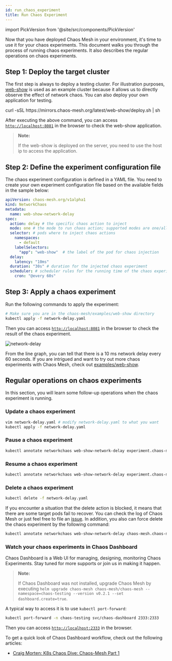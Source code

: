 ```yaml
---
id: run_chaos_experiment
title: Run Chaos Experiment
---
```


import PickVersion from '@site/src/components/PickVersion'

Now that you have deployed Chaos Mesh in your environment, it's time to use it for your chaos experiments. This document walks you through the process of running chaos experiments. It also describes the regular operations on chaos experiments.

## Step 1: Deploy the target cluster

The first step is always to deploy a testing cluster. For illustration purposes, [web-show](https://github.com/chaos-mesh/web-show) is used as an example cluster because it allows us to directly observe the effect of network chaos. You can also deploy your own application for testing.

<PickVersion className="language-bash">
  curl -sSL https://mirrors.chaos-mesh.org/latest/web-show/deploy.sh | sh
</PickVersion>

After executing the above command, you can access [`http://localhost:8081`](http://localhost:8081) in the browser to check the web-show application.

> **Note:**
>
> If the web-show is deployed on the server, you need to use the host ip to access the application.

## Step 2: Define the experiment configuration file

The chaos experiment configuration is defined in a YAML file. You need to create your own experiment configuration file based on the available fields in the sample below:

<!-- prettier-ignore -->
```yaml
apiVersion: chaos-mesh.org/v1alpha1
kind: NetworkChaos
metadata:
  name: web-show-network-delay
spec:
  action: delay # the specific chaos action to inject
  mode: one # the mode to run chaos action; supported modes are one/all/fixed/fixed-percent/random-max-percent
  selector: # pods where to inject chaos actions
    namespaces:
      - default
    labelSelectors:
      "app": "web-show"  # the label of the pod for chaos injection
  delay:
    latency: "10ms"
  duration: "30s" # duration for the injected chaos experiment
  scheduler: # scheduler rules for the running time of the chaos experiments about pods.
    cron: "@every 60s"
```

## Step 3: Apply a chaos experiment

Run the following commands to apply the experiment:

```bash
# Make sure you are in the chaos-mesh/examples/web-show directory
kubectl apply -f network-delay.yaml
```

Then you can access [`http://localhost:8081`](http://localhost:8081) in the browser to check the result of the chaos experiment.

![network-delay](/img/using-chaos-mesh-to-insert-delays-in-web-show.png)

From the line graph, you can tell that there is a 10 ms network delay every 60 seconds. If you are intrigued and want to try out more chaos experiments with Chaos Mesh, check out [examples/web-show](https://github.com/pingcap/chaos-mesh/tree/master/examples/web-show).

## Regular operations on chaos experiments

In this section, you will learn some follow-up operations when the chaos experiment is running.

### Update a chaos experiment

```bash
vim network-delay.yaml # modify network-delay.yaml to what you want
kubectl apply -f network-delay.yaml
```

### Pause a chaos experiment

```bash
kubectl annotate networkchaos web-show-network-delay experiment.chaos-mesh.org/pause=true
```

### Resume a chaos experiment

```bash
kubectl annotate networkchaos web-show-network-delay experiment.chaos-mesh.org/pause-
```

### Delete a chaos experiment

```bash
kubectl delete -f network-delay.yaml
```

If you encounter a situation that the delete action is blocked, it means that there are some target pods fail to recover. You can check the log of Chaos Mesh or just feel free to file an [issue](https://github.com/pingcap/chaos-mesh/issues). In addition, you also can force delete the chaos experiment by the following command:

```bash
kubectl annotate networkchaos web-show-network-delay chaos-mesh.chaos-mesh.org/cleanFinalizer=forced
```

### Watch your chaos experiments in Chaos Dashboard

Chaos Dashboard is a Web UI for managing, designing, monitoring Chaos Experiments. Stay tuned for more supports or join us in making it happen.

> **Note:**
>
> If Chaos Dashboard was not installed, upgrade Chaos Mesh by executing `helm upgrade chaos-mesh chaos-mesh/chaos-mesh --namespace=chaos-testing --version v0.2.1 --set dashboard.create=true`.

A typical way to access it is to use `kubectl port-forward`:

```bash
kubectl port-forward -n chaos-testing svc/chaos-dashboard 2333:2333
```

Then you can access [`http://localhost:2333`](http://localhost:2333) in the browser.

To get a quick look of Chaos Dashboard workflow, check out the following articles:

- [Craig Morten: K8s Chaos Dive: Chaos-Mesh Part 1](https://dev.to/craigmorten/k8s-chaos-dive-2-chaos-mesh-part-1-2i96)
